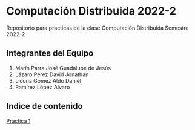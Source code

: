 # Computación Distribuida 2022-2

Repositorio para practicas de la clase Computación Distribuida Semestre 2022-2

## Integrantes del Equipo

1. Marín Parra José Guadalupe de Jesús
2. Lázaro Pérez David Jonathan
3. Licona Gómez Aldo Daniel
4. Ramírez López Alvaro

## Indice de contenido

[Practica 1](https://gitlab.com/alvaro-ramirez/computacion-distribuida-2022-2/-/tree/main/Practica01)
